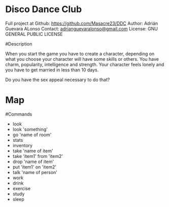 # Disco Dance Club

Full project at Github: https://github.com/Masacre23/DDC
Author: Adrián Guevara ALonso
Contact: adrianguevaralonso@gmail.com
License: GNU GENERAL PUBLIC LICENSE

#Description

When you start the game you have to create a character, depending on what you choose your character will have some skills or others.
You have charm, popularity, intelligence and strength. Your character feels lonely and you have to get married in less than 10 days.

Do you have the sex appeal necessary to do that?

# Map

          
#Commands

- look
- look 'something'
- go 'name of room'
- stats
- inventory
- take 'name of item'
- take 'item1' from 'item2'
- drop 'name of item'
- put 'item1' on 'item2'
- talk 'name of person'
- work
- drink
- exercise
- study
- sleep

